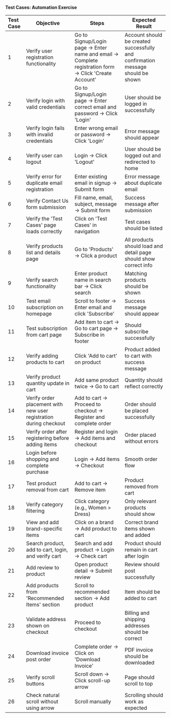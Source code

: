 **Test Cases: Automation Exercise**

| Test Case | Objective | Steps | Expected Result |
| :---- | ----- | ----- | ----- |
| 1 | Verify user registration functionality | Go to Signup/Login page → Enter name and email → Complete registration form → Click 'Create Account' | Account should be created successfully and confirmation message should be shown |
| 2 | Verify login with valid credentials | Go to Signup/Login page → Enter correct email and password → Click 'Login' | User should be logged in successfully |
| 3 | Verify login fails with invalid credentials | Enter wrong email or password → Click 'Login' | Error message should appear |
| 4 | Verify user can logout | Login → Click 'Logout' | User should be logged out and redirected to home |
| 5 | Verify error for duplicate email registration | Enter existing email in signup → Submit form | Error message about duplicate email |
| 6 | Verify Contact Us form submission | Fill name, email, subject, message → Submit form | Success message after submission |
| 7 | Verify the 'Test Cases' page loads correctly | Click on 'Test Cases' in navigation | Test cases should be listed |
| 8 | Verify products list and details page | Go to 'Products' → Click a product | All products should load and detail page should show correct info |
| 9 | Verify search functionality | Enter product name in search bar → Click search | Matching products should be shown |
| 10 | Test email subscription on homepage | Scroll to footer → Enter email and click 'Subscribe' | Success message should appear |
| 11 | Test subscription from cart page | Add item to cart → Go to cart page → Subscribe in footer | Should subscribe successfully |
| 12 | Verify adding products to cart | Click 'Add to cart' on product | Product added to cart with success message |
| 13 | Verify product quantity update in cart | Add same product twice → Go to cart | Quantity should reflect correctly |
| 14 | Verify order placement with new user registration during checkout | Add to cart → Proceed to checkout → Register and complete order | Order should be placed successfully |
| 15 | Verify order after registering before adding items | Register and login → Add items and checkout | Order placed without errors |
| 16 | Login before shopping and complete purchase | Login → Add items → Checkout | Smooth order flow |
| 17 | Test product removal from cart | Add to cart → Remove item | Product removed from cart |
| 18 | Verify category filtering | Click category (e.g., Women \> Dress) | Only relevant products should show |
| 19 | View and add brand-specific items | Click on a brand → Add product to cart | Correct brand items shown and added |
| 20 | Search product, add to cart, login, and verify cart | Search and add product → Login → Check cart | Product should remain in cart after login |
| 21 | Add review to product | Open product detail → Submit review | Review should post successfully |
| 22 | Add products from 'Recommended Items' section | Scroll to recommended section → Add product | Item should be added to cart |
| 23 | Validate address shown on checkout | Proceed to checkout | Billing and shipping addresses should be correct |
| 24 | Download invoice post order | Complete order → Click on 'Download Invoice' | PDF invoice should be downloaded |
| 25 | Verify scroll buttons | Scroll down → Click scroll-up arrow | Page should scroll to top |
| 26 | Check natural scroll without using arrow | Scroll manually | Scrolling should work as expected |

